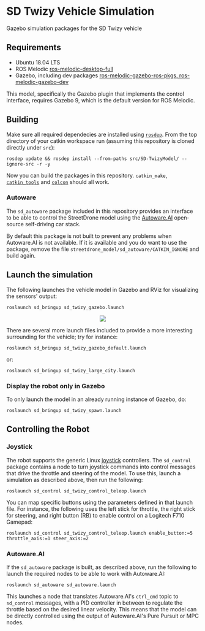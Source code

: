 # SD Twizy  Vehicle Simulation

Gazebo simulation packages for the SD Twizy vehicle

## Requirements

- Ubuntu 18.04 LTS
- ROS Melodic [ros-melodic-desktop-full](http://wiki.ros.org/melodic/Installation/Ubuntu)
- Gazebo, including dev packages [ros-melodic-gazebo-ros-pkgs, ros-melodic-gazebo-dev](http://gazebosim.org/tutorials?tut=ros_installing)

This model, specifically the Gazebo plugin that implements the control
interface, requires Gazebo 9, which is the default version for ROS
Melodic.

## Building

Make sure all required dependecies are installed using
[`rosdep`](http://wiki.ros.org/rosdep). From the top directory of your
catkin workspace run (assuming this repository is cloned directly
under `src`):
```
rosdep update && rosdep install --from-paths src/SD-TwizyModel/ --ignore-src -r -y
```

Now you can build the packages in this repository. `catkin_make`,
[`catkin_tools`](https://catkin-tools.readthedocs.io/en/latest/installing.html)
and
[`colcon`](https://catkin-tools.readthedocs.io/en/latest/installing.html)
should all work.

### Autoware

The `sd_autoware` package included in this repository provides an
interface to be able to control the StreetDrone model using the
[Autoware.AI](https://catkin-tools.readthedocs.io/en/latest/installing.html)
open-source self-driving car stack.

By default this package is not built to prevent any problems when
Autoware.AI is not available. If it is available and you do want to
use the package, remove the file
`streetdrone_model/sd_autoware/CATKIN_IGNORE` and build again.

## Launch the simulation
The following launches the vehicle model in Gazebo and RViz for
visualizing the sensors' output:

```
roslaunch sd_bringup sd_twizy_gazebo.launch
```

<p align="center"> <img src="streetdrone_model/sd_docs/imgs/sd.png">
</p>

There are several more launch files included to provide a more
interesting surrounding for the vehicle; try for instance:

```
roslaunch sd_bringup sd_twizy_gazebo_default.launch
```

or:

```
roslaunch sd_bringup sd_twizy_large_city.launch
```

### Display the robot only in Gazebo
To only launch the model in an already running instance of Gazebo, do:
```
roslaunch sd_bringup sd_twizy_spawn.launch
```

## Controlling the Robot
### Joystick
The robot supports the generic Linux
[joystick](http://wiki.ros.org/joy) controllers. The `sd_control`
package contains a node to turn joystick commands into control
messages that drive the throttle and steering of the model. To use
this, launch a simulation as described above, then run the following:
```
roslaunch sd_control sd_twizy_control_teleop.launch
```

You can map specific buttons using the parameters defined in that
launch file. For instance, the following uses the left stick for
throttle, the right stick for steering, and right button (RB) to
enable control on a Logitech F710 Gamepad:
```
roslaunch sd_control sd_twizy_control_teleop.launch enable_button:=5 throttle_axis:=1 steer_axis:=2
```

### Autoware.AI
If the `sd_autoware` package is built, as described above, run the
following to launch the required nodes to be able to work with
Autoware.AI:
```
roslaunch sd_autoware sd_autoware.launch
```

This launches a node that translates Autoware.AI's `ctrl_cmd` topic to
`sd_control` messages, with a PID controller in between to regulate
the throttle based on the desired linear velocity. This means that the
model can be directly controlled using the output of Autoware.AI's
Pure Pursuit or MPC nodes.
